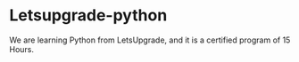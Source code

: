 # Letsupgrade-python
We are learning Python from LetsUpgrade, and it is a certified program of 15 Hours.
